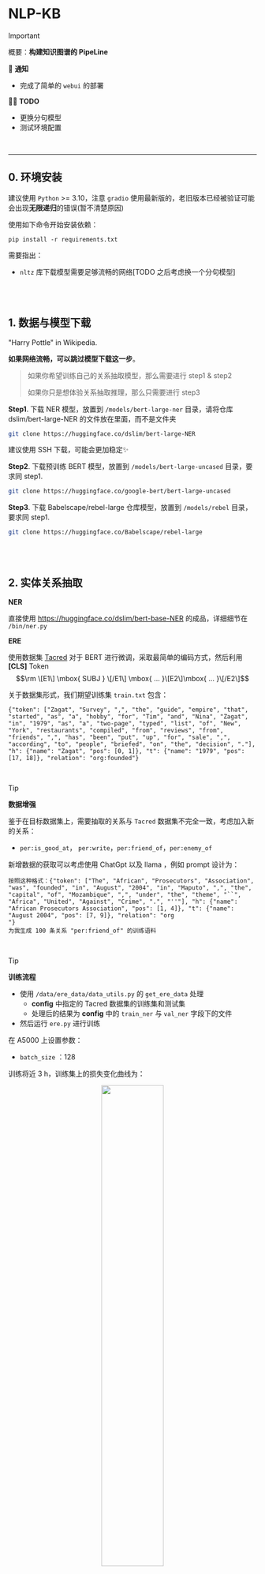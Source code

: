 # NLP-KB
> [!IMPORTANT]
> 概要：**构建知识图谱的 PipeLine**


📢 **通知**
* 完成了简单的 `webui` 的部署 

😶‍🌫️ **TODO**
* 更换分句模型
* 测试环境配置
<br/>

----


## 0. 环境安装

建议使用 `Python` >= 3.10，注意 `gradio` 使用最新版的，老旧版本已经被验证可能会出现**无限递归**的错误(暂不清楚原因)

使用如下命令开始安装依赖：

```shell
pip install -r requirements.txt
```

需要指出：

* `nltz` 库下载模型需要足够流畅的网络[TODO 之后考虑换一个分句模型]

<br/>
<br/>

## 1. 数据与模型下载

"Harry Pottle" in Wikipedia. 

**如果网络流畅，可以跳过模型下载这一步**。

> 如果你希望训练自己的关系抽取模型，那么需要进行 step1 & step2
>
> 如果你只是想体验关系抽取推理，那么只需要进行 step3

**Step1**. 下载 NER 模型，放置到 `/models/bert-large-ner` 目录，请将仓库 dslim/bert-large-NER 的文件放在里面，而不是文件夹

```bash
git clone https://huggingface.co/dslim/bert-large-NER
```

建议使用 SSH 下载，可能会更加稳定✨



**Step2**. 下载预训练 BERT 模型，放置到 `/models/bert-large-uncased` 目录，要求同 step1.

```bash
git clone https://huggingface.co/google-bert/bert-large-uncased
```

 **Step3**. 下载 Babelscape/rebel-large 仓库模型，放置到 `/models/rebel` 目录，要求同 step1.

```bash
git clone https://huggingface.co/Babelscape/rebel-large
```

<br/>
<br/>

## 2. 实体关系抽取

**NER**

直接使用 https://huggingface.co/dslim/bert-base-NER 的成品，详细细节在 `/bin/ner.py`
<br/>

**ERE**

使用数据集 [Tacred](https://nlp.stanford.edu/projects/tacred/) 对于 BERT 进行微调，采取最简单的编码方式，然后利用 **[CLS]** Token
$$\rm \[E1\] \mbox{ SUBJ } \[/E1\] \mbox{ ... }\[E2\]\mbox{ ... }\[/E2\]$$

关于数据集形式，我们期望训练集 `train.txt` 包含：

```
{"token": ["Zagat", "Survey", ",", "the", "guide", "empire", "that", "started", "as", "a", "hobby", "for", "Tim", "and", "Nina", "Zagat", "in", "1979", "as", "a", "two-page", "typed", "list", "of", "New", "York", "restaurants", "compiled", "from", "reviews", "from", "friends", ",", "has", "been", "put", "up", "for", "sale", ",", "according", "to", "people", "briefed", "on", "the", "decision", "."], "h": {"name": "Zagat", "pos": [0, 1]}, "t": {"name": "1979", "pos": [17, 18]}, "relation": "org:founded"}
```
<br/>

> [!TIP]
> **数据增强**

鉴于在目标数据集上，需要抽取的关系与 `Tacred` 数据集不完全一致，考虑加入新的关系：

* `per:is_good_at`， `per:write`，`per:friend_of`，`per:enemy_of`

新增数据的获取可以考虑使用 ChatGpt 以及 llama ，例如 prompt 设计为：

```
按照这种格式：{"token": ["The", "African", "Prosecutors", "Association", "was", "founded", "in", "August", "2004", "in", "Maputo", ",", "the", "capital", "of", "Mozambique", ",", "under", "the", "theme", "``", "Africa", "United", "Against", "Crime", ".", "''"], "h": {"name": "African Prosecutors Association", "pos": [1, 4]}, "t": {"name": "August 2004", "pos": [7, 9]}, "relation": "org
"}
为我生成 100 条关系 "per:friend_of" 的训练语料
```

<br/>

> [!TIP]
> **训练流程**

* 使用 `/data/ere_data/data_utils.py` 的 `get_ere_data` 处理
  * **config** 中指定的 Tacred 数据集的训练集和测试集
  * 处理后的结果为 **config** 中的 `train_ner` 与 `val_ner` 字段下的文件
* 然后运行 `ere.py` 进行训练

在 A5000 上设置参数：

* `batch_size` ：128

训练将近 3 h，训练集上的损失变化曲线为：

<div align="center">
  <img src="./logs/train_loss.svg" width="50%">
</div>

<br/>

**如何提取关系**

详情参考 `/bin/extract.py` ，提供了两种输入

```bash
python /bin/extraxt.py --sentence "Harry Pottle is a friend of Joy."
python /bin/extract.py --article [PATH/TO/YOUR/TXT]
```

提取结果为类似如下的输出：

```
Harry Potter	per:origin	British
```

extract.py 的结果 70% 概率输入到 `train_gcn.txt` ，30% 概率输入到 `val_gcn.txt` 用于 R-GCN 模型的训练集和验证集

<br/>


> [!TIP]
> **知识表示和推理**

采用 [Modeling Relational Data with Graph Convolutional Networks](https://arxiv.org/abs/1703.06103) 提出的 R-GCN 获得实体节点的向量嵌入。

<br/>

**数据处理**

保证 `train/val_gcn.txt` 的内容为(每行各个词以 \t 分隔)：

```
Harry Potter	per:origin	British
J. K . Rowling	per:origin	British
Harry Potter	per:schools_attended	Ron Weasley
...


之后调用 `data/gcn_data/data_utils.py` 即可获得 `entities.json`，`relations.json`，`train.txt` ，`valid.txt`

<br/>


**训练**

直接调用 `/bin/rgcn.py` 即可，需要注意的参数为 `batch_size` (每次从图中选多少点作为子集进行训练).

<br/>


**推理**

`/bin/interface.py` 提供了 `Interface`类的 $3$ 个成员函数：

* **use_2entitys_to_get_relation** 
  * 接受 `(entity1, entity2)` 的输入，期望的 `entity1` 是原始的表达，比如 "Harry".
* **use_entity1_plus_relation_to_get_relation**
  * 接受 `(entity1, relation)` 的输入，期望的 `ralation` 是原始的表达，比如 "per:friend_of"
* **use_entity2_plus_relation_to_get_relation** 
  * 使用方法同上

> 方法 1 ，暴力所有关系，构成一个关系三元组送入 RGCN 分类器，取 DisMult 分值 > 0.2 的三元组
>
> 方法 2 & 3，首先通过 BFS 搜索，获得与当前实体之间最短路径不超过 `lim_edge=2` 条边的点，接着与方法 1 一样，为候选三元组打分。

<br/>
<br/>


## 4. 数据存储及可视化

为了简化实验，我们只提供了使用 `/bin/neo.py` 对于指定目录(比如 `/data/gcn_data`)下 的 `train_gcn.txt` 以及 `val_gcn.txt` 的三元组，生成得到 `neo4j` 支持的 `Cypher` 语言，您可以在你的浏览器的界面粘贴这些指令以获取结果。

<br/>

<br/>


## 5. UI

为了方便使用😎，这里部署了`webui`，可以使用如下命令 ：

```shell
Python -m app
```



